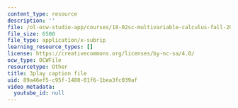 ```yaml
---
content_type: resource
description: ''
file: /ol-ocw-studio-app/courses/18-02sc-multivariable-calculus-fall-2010/89a46ef5c95f148001f61bea3fc039af_4kPz8aqm5yE.srt
file_size: 6500
file_type: application/x-subrip
learning_resource_types: []
license: https://creativecommons.org/licenses/by-nc-sa/4.0/
ocw_type: OCWFile
resourcetype: Other
title: 3play caption file
uid: 89a46ef5-c95f-1480-01f6-1bea3fc039af
video_metadata:
  youtube_id: null
---
```

